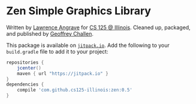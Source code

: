 # Zen Simple Graphics Library

Written by [Lawrence Angrave](https://cs.illinois.edu/directory/profile/angrave)
for [CS 125 @ Illinois](https://cs125.cs.illinois.edu). Cleaned up, packaged,
and published by [Geoffrey Challen](http://bluegroup.systems/people/gwa).

This package is available on [`jitpack.io`](https://jitpack.io). Add the
following to your `build.gradle` file to add it to your project:

```groovy
repositories {
    jcenter()
    maven { url "https://jitpack.io" }
}
dependencies {
    compile 'com.github.cs125-illinois:zen:0.5'
}
```

